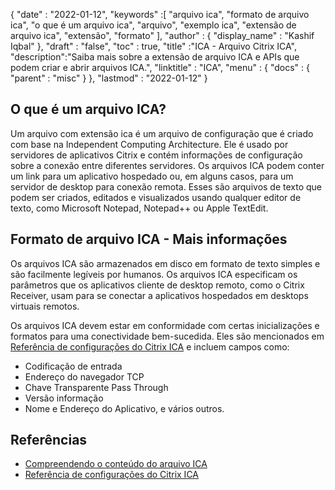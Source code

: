 {
  "date" : "2022-01-12",
  "keywords" :[ "arquivo ica", "formato de arquivo ica", "o que é um arquivo ica", "arquivo", "exemplo ica", "extensão de arquivo ica", "extensão", "formato" ],
  "author" : {
    "display_name" : "Kashif Iqbal"
},
  "draft" : "false",
  "toc" : true,
  "title" :"ICA - Arquivo Citrix ICA",
  "description":"Saiba mais sobre a extensão de arquivo ICA e APIs que podem criar e abrir arquivos ICA.",
  "linktitle" : "ICA",
  "menu" : {
    "docs" : {
      "parent" : "misc"
}
},
  "lastmod" : "2022-01-12"
}

## O que é um arquivo ICA?

Um arquivo com extensão ica é um arquivo de configuração que é criado com base na Independent Computing Architecture. Ele é usado por servidores de aplicativos Citrix e contém informações de configuração sobre a conexão entre diferentes servidores. Os arquivos ICA podem conter um link para um aplicativo hospedado ou, em alguns casos, para um servidor de desktop para conexão remota. Esses são arquivos de texto que podem ser criados, editados e visualizados usando qualquer editor de texto, como Microsoft Notepad, Notepad++ ou Apple TextEdit.

## Formato de arquivo ICA - Mais informações

Os arquivos ICA são armazenados em disco em formato de texto simples e são facilmente legíveis por humanos. Os arquivos ICA especificam os parâmetros que os aplicativos cliente de desktop remoto, como o Citrix Receiver, usam para se conectar a aplicativos hospedados em desktops virtuais remotos.

Os arquivos ICA devem estar em conformidade com certas inicializações e formatos para uma conectividade bem-sucedida. Eles são mencionados em [Referência de configurações do Citrix ICA](https://docs.citrix.com/en-us/categories/legacy-archive) e incluem campos como:

* Codificação de entrada
* Endereço do navegador TCP
* Chave Transparente Pass Through
* Versão informação
* Nome e Endereço do Aplicativo, e vários outros.
 

## Referências

* [Compreendendo o conteúdo do arquivo ICA](https://docs.eggplantsoftware.com/epp/9.0.0/ePP/cvuunderstanding_ica_file_contents.htm)
* [Referência de configurações do Citrix ICA](https://docs.citrix.com/en-us/categories/legacy-archive)

